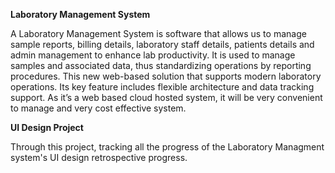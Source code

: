 **Laboratory Management System**

A Laboratory Management System is software that allows us to manage sample reports, billing details, laboratory staff details, patients details and admin management to enhance lab productivity. It is used to manage samples and associated data, thus standardizing operations by reporting procedures. This new web-based solution that supports modern laboratory operations. Its key feature includes flexible architecture and data tracking support. As it’s a web based cloud hosted system, it will be very convenient to manage and very cost effective system.

**UI Design Project**

Through this project, tracking all the progress of the Laboratory Managment system's UI design retrospective progress.
